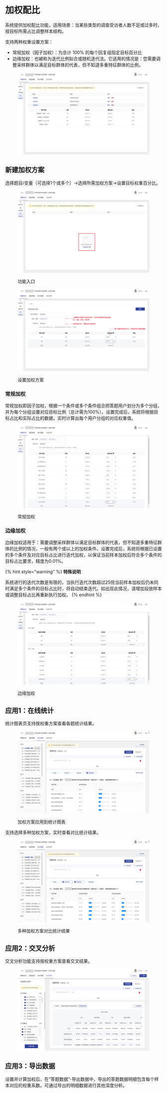 # 加权配比

系统提供加权配比功能，适用场景：当某些类型的调查受访者人数不足或过多时，按目标所需占比调整样本结构。

支持两种权重设置方案：

* 常规加权（因子加权）：为总计 100% 的每个回复组指定目标百分比
* 边缘加权：也被称为迭代比例拟合或随机迭代法。它适用的情况是：您需要调整采样群体以满足目标群体的代表，但不知道多重特征群体的比例。

<figure><img src="../../.gitbook/assets/image (4) (1) (1) (1) (1) (1) (1) (1) (1) (1) (1) (1) (1) (1) (1) (1) (1) (1) (1) (1) (1).png" alt=""><figcaption></figcaption></figure>

## 新建加权方案 <a href="#she-zhi-quan-zhong-ming-cheng" id="she-zhi-quan-zhong-ming-cheng"></a>

选择题目/变量（可选择1个或多个）->选择所需加权方案->设置目标权重百分比。

<figure><img src="../../.gitbook/assets/image (2) (2).png" alt=""><figcaption><p>功能入口</p></figcaption></figure>

<figure><img src="../../.gitbook/assets/image (104).png" alt=""><figcaption><p>设置加权方案</p></figcaption></figure>

### 常规加权

常规加权即因子加权，根据一个条件或多个条件组合把答题用户划分为多个分组，并为每个分组设置对应目标比例（总计需为100%）。设置完成后，系统将根据目标占比和实际占比的数据，实时计算出每个用户分组的对应权重值。

<figure><img src="../../.gitbook/assets/image (5) (2).png" alt=""><figcaption><p>常规加权</p></figcaption></figure>

### 边缘加权

边缘加权适用于：需要调整采样群体以满足目标群体的代表，但不知道多重特征群体的比例的情况，一般有两个或以上的加权条件。设置完成后，系统将根据已设置的多个条件及对应目标占比进行迭代加权，以保证当前样本加权后符合多个条件的目标占比要求，精度为0.01%。

{% hint style="warning" %}
**特殊说明**

系统进行的迭代次数是有限的，当执行迭代次数超过25但当前样本加权后仍未同时满足多个条件的目标占比时，将自动结束迭代。如出现此情况，请增加投放样本或调整目标占比再重新执行加权。
{% endhint %}

<figure><img src="../../.gitbook/assets/image (7) (1) (1) (1) (1) (1) (1) (1) (1) (1) (1) (1) (1) (1) (1) (1).png" alt=""><figcaption><p>边缘加权</p></figcaption></figure>

## 应用1：在线统计 <a href="#yin-yong-quan-zhong" id="yin-yong-quan-zhong"></a>

统计图表页支持按权重方案查看各题统计结果。

<figure><img src="../../.gitbook/assets/image (1) (3).png" alt=""><figcaption><p>加权方案应用到统计图表</p></figcaption></figure>

支持选择多种加权方案，实时查看对比统计结果。

<figure><img src="../../.gitbook/assets/image (8) (1) (1) (1) (1) (1) (1) (1) (1) (1) (1) (1) (1) (1) (1).png" alt=""><figcaption><p>多种加权方案对比统计结果</p></figcaption></figure>

## 应用2：交叉分析

交叉分析功能支持按权重方案查看交叉结果。

<figure><img src="../../.gitbook/assets/image (6) (1) (1) (1) (1) (1) (1) (1) (1) (1) (1) (1) (1) (1) (1) (1) (1).png" alt=""><figcaption></figcaption></figure>

## 应用3：导出数据

设置并计算加权后，在“答题数据”-导出数据中，导出的答题数据明细包含每个样本对应的权重系数。可通过导出的明细数据进行其他深度分析。
